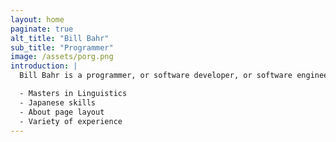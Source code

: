 ```yaml
---
layout: home
paginate: true
alt_title: "Bill Bahr"
sub_title: "Programmer"
image: /assets/porg.png
introduction: |
  Bill Bahr is a programmer, or software developer, or software engineer (do these all mean the same thing?)

  - Masters in Linguistics
  - Japanese skills
  - About page layout
  - Variety of experience
---
```


